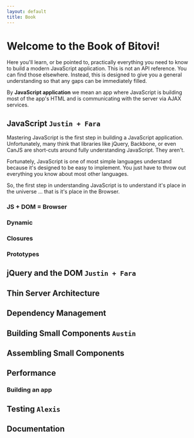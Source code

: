 ```yaml
---
layout: default
title: Book
---
```


# Welcome to the Book of Bitovi!

Here you'll learn, or be pointed to, practically everything you need to 
know to build a modern JavaScript application. This is not an
API reference. You can find those elsewhere.  Instead, this is designed
to give you a general understanding so that any gaps can be immediately filled.

By __JavaScript application__ we mean an app where JavaScript is building most of the 
app's HTML and is communicating with the server via AJAX services.

## JavaScript `Justin + Fara`

Mastering JavaScript is the first step in building a JavaScript application. Unfortunately, many think 
that libraries like 
jQuery, Backbone, or even CanJS are short-cuts around fully understanding JavaScript.  They aren't.

Fortunately, JavaScript is one of most simple languages understand because it's designed to be easy to 
implement.
You just have to throw 
out everything you know about most other languages.

So, the first step in understanding JavaScript is to understand it's place in the universe ... that is
it's place in the Browser.

### JS + DOM = Browser

### Dynamic

### Closures

### Prototypes

## jQuery and the DOM `Justin + Fara`

## Thin Server Architecture

## Dependency Management

## Building Small Components `Austin`

## Assembling Small Components

## Performance

### Building an app

## Testing `Alexis`

## Documentation